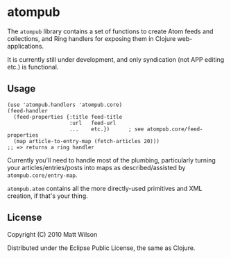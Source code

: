 # atompub

The `atompub` library contains a set of functions to create Atom feeds and collections, and Ring handlers for exposing them in Clojure web-applications.

It is currently still under development, and only syndication (not APP editing etc.) is functional.

## Usage

    (use 'atompub.handlers 'atompub.core)
    (feed-handler
      (feed-properties {:title feed-title
                        :url   feed-url
                        ...    etc.})      ; see atompub.core/feed-properties
      (map article-to-entry-map (fetch-articles 20)))
    ;; => returns a ring handler

Currently you'll need to handle most of the plumbing, particularly turning your articles/entries/posts into maps as described/assisted by `atompub.core/entry-map`.

`atompub.atom` contains all the more directly-used primitives and XML creation, if that's your thing.

## License

Copyright (C) 2010 Matt Wilson

Distributed under the Eclipse Public License, the same as Clojure.
